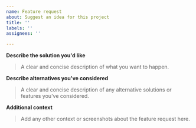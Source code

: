 ```yaml
---
name: Feature request
about: Suggest an idea for this project
title: ''
labels: ''
assignees: ''

---
```


**Describe the solution you'd like**
> A clear and concise description of what you want to happen.

**Describe alternatives you've considered**
> A clear and concise description of any alternative solutions or features you've considered.

**Additional context**
> Add any other context or screenshots about the feature request here.
